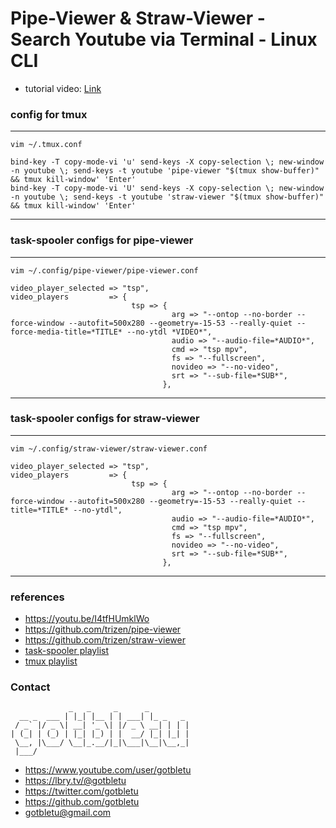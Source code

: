 # Pipe-Viewer & Straw-Viewer - Search Youtube via Terminal - Linux CLI
* tutorial video: [Link](https://youtu.be/I4tfHUmklWo)

### config for tmux
----
    vim ~/.tmux.conf
    
    bind-key -T copy-mode-vi 'u' send-keys -X copy-selection \; new-window -n youtube \; send-keys -t youtube 'pipe-viewer "$(tmux show-buffer)" && tmux kill-window' 'Enter'
    bind-key -T copy-mode-vi 'U' send-keys -X copy-selection \; new-window -n youtube \; send-keys -t youtube 'straw-viewer "$(tmux show-buffer)" && tmux kill-window' 'Enter'
----
    

### task-spooler configs for pipe-viewer
----
    vim ~/.config/pipe-viewer/pipe-viewer.conf
    
    video_player_selected => "tsp",
    video_players         => {
                               tsp => {
                                        arg => "--ontop --no-border --force-window --autofit=500x280 --geometry=-15-53 --really-quiet --force-media-title=*TITLE* --no-ytdl *VIDEO*",
                                        audio => "--audio-file=*AUDIO*",
                                        cmd => "tsp mpv",
                                        fs => "--fullscreen",
                                        novideo => "--no-video",
                                        srt => "--sub-file=*SUB*",
                                      },
    
----
### task-spooler configs for straw-viewer
----
    vim ~/.config/straw-viewer/straw-viewer.conf
  
    video_player_selected => "tsp",
    video_players         => {
                               tsp => {
                                        arg => "--ontop --no-border --force-window --autofit=500x280 --geometry=-15-53 --really-quiet --title=*TITLE* --no-ytdl",
                                        audio => "--audio-file=*AUDIO*",
                                        cmd => "tsp mpv",
                                        fs => "--fullscreen",
                                        novideo => "--no-video",
                                        srt => "--sub-file=*SUB*",
                                      },
----
    
### references
- https://youtu.be/I4tfHUmklWo
- https://github.com/trizen/pipe-viewer
- https://github.com/trizen/straw-viewer
- [task-spooler playlist](https://www.youtube.com/playlist?list=PLqv94xWU9zZ3QfX2jQaHotg54NT0Fq3Vu)
- [tmux playlist](https://www.youtube.com/playlist?list=PL5BE1545D8486D66D)

### Contact

                 _   _     _      _
      __ _  ___ | |_| |__ | | ___| |_ _   _
     / _` |/ _ \| __| '_ \| |/ _ \ __| | | |
    | (_| | (_) | |_| |_) | |  __/ |_| |_| |
     \__, |\___/ \__|_.__/|_|\___|\__|\__,_|
     |___/

- https://www.youtube.com/user/gotbletu
- https://lbry.tv/@gotbletu
- https://twitter.com/gotbletu
- https://github.com/gotbletu
- gotbletu@gmail.com


